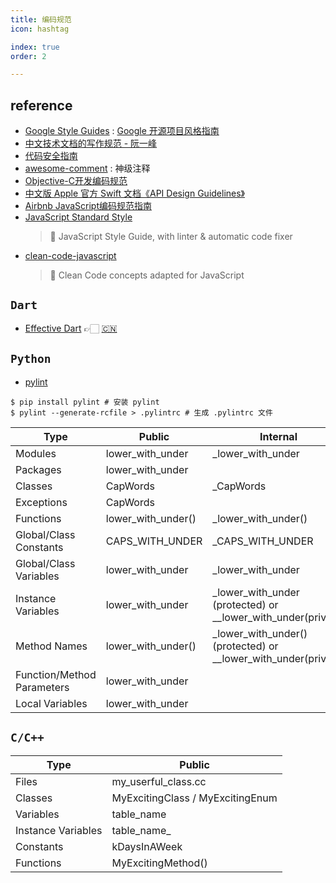 ```yaml
---
title: 编码规范
icon: hashtag

index: true
order: 2

---
```


<!-- more -->

## reference

- [Google Style Guides](https://google.github.io/styleguide/) : [Google 开源项目风格指南](http://zh-google-styleguide.readthedocs.io/en/latest/)
- [中文技术文档的写作规范 - 阮一峰](https://github.com/ruanyf/document-style-guide)
- [代码安全指南](https://github.com/Tencent/secguide)
- [awesome-comment](https://github.com/Blankj/awesome-comment) : 神级注释
- [Objective-C开发编码规范](https://github.com/QianKaiLu/Objective-C-Coding-Guidelines-In-Chinese)
- [中文版 Apple 官方 Swift 文档《API Design Guidelines》](https://github.com/SketchK/the-swift-api-design-guidelines-in-chinese)
- [Airbnb JavaScript编码规范指南](https://github.com/libertyAlone/airbnb-javascript-style-guide-cn)
- [JavaScript Standard Style](https://github.com/standard/standard)
    > 🌟 JavaScript Style Guide, with linter & automatic code fixer
- [clean-code-javascript](https://github.com/ryanmcdermott/clean-code-javascript)
    > 🛁 Clean Code concepts adapted for JavaScript

## `Dart`

- [Effective Dart](https://dart.dev/effective-dart) 👉🏻 [🇨🇳](https://dart.cn/effective-dart)


## `Python`

- [pylint](https://github.com/pylint-dev/pylint)

```shell
$ pip install pylint # 安装 pylint
$ pylint --generate-rcfile > .pylintrc # 生成 .pylintrc 文件
```

| Type | Public | Internal
| --- | --- | --- 
| Modules                       | lower_with_under      | _lower_with_under
| Packages                      | lower_with_under
| Classes                       | CapWords              | _CapWords
| Exceptions                    | CapWords	 
| Functions                     | lower_with_under()    | _lower_with_under()
| Global/Class Constants        | CAPS_WITH_UNDER       | _CAPS_WITH_UNDER
| Global/Class Variables        | lower_with_under      | _lower_with_under
| Instance Variables            | lower_with_under      | _lower_with_under (protected) or __lower_with_under(private)
| Method Names                  | lower_with_under()    | _lower_with_under() (protected) or __lower_with_under(private) 
| Function/Method Parameters    | lower_with_under 
| Local Variables               | lower_with_under

## `C/C++`

| Type | Public 
| --- | ---
| Files                 | my_userful_class.cc
| Classes               | MyExcitingClass / MyExcitingEnum
| Variables             | table_name
| Instance Variables    | table_name_ 
| Constants             | kDaysInAWeek
| Functions             | MyExcitingMethod()
